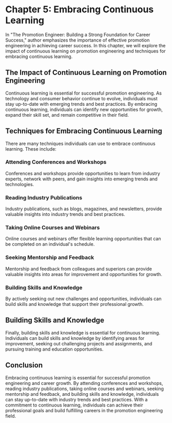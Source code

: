 Chapter 5: Embracing Continuous Learning
========================================

In "The Promotion Engineer: Building a Strong Foundation for Career Success," author emphasizes the importance of effective promotion engineering in achieving career success. In this chapter, we will explore the impact of continuous learning on promotion engineering and techniques for embracing continuous learning.

The Impact of Continuous Learning on Promotion Engineering
----------------------------------------------------------

Continuous learning is essential for successful promotion engineering. As technology and consumer behavior continue to evolve, individuals must stay up-to-date with emerging trends and best practices. By embracing continuous learning, individuals can identify new opportunities for growth, expand their skill set, and remain competitive in their field.

Techniques for Embracing Continuous Learning
--------------------------------------------

There are many techniques individuals can use to embrace continuous learning. These include:

### Attending Conferences and Workshops

Conferences and workshops provide opportunities to learn from industry experts, network with peers, and gain insights into emerging trends and technologies.

### Reading Industry Publications

Industry publications, such as blogs, magazines, and newsletters, provide valuable insights into industry trends and best practices.

### Taking Online Courses and Webinars

Online courses and webinars offer flexible learning opportunities that can be completed on an individual's schedule.

### Seeking Mentorship and Feedback

Mentorship and feedback from colleagues and superiors can provide valuable insights into areas for improvement and opportunities for growth.

### Building Skills and Knowledge

By actively seeking out new challenges and opportunities, individuals can build skills and knowledge that support their professional growth.

Building Skills and Knowledge
-----------------------------

Finally, building skills and knowledge is essential for continuous learning. Individuals can build skills and knowledge by identifying areas for improvement, seeking out challenging projects and assignments, and pursuing training and education opportunities.

Conclusion
----------

Embracing continuous learning is essential for successful promotion engineering and career growth. By attending conferences and workshops, reading industry publications, taking online courses and webinars, seeking mentorship and feedback, and building skills and knowledge, individuals can stay up-to-date with industry trends and best practices. With a commitment to continuous learning, individuals can achieve their professional goals and build fulfilling careers in the promotion engineering field.


